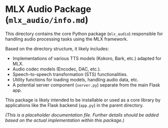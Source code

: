 # MLX Audio Package (`mlx_audio/info.md`)

This directory contains the core Python package (`mlx_audio`) responsible for handling audio processing tasks using the MLX framework.

Based on the directory structure, it likely includes:

*   Implementations of various TTS models (Kokoro, Bark, etc.) adapted for MLX.
*   Audio codec models (Encodec, DAC, etc.).
*   Speech-to-speech transformation (STS) functionalities.
*   Utility functions for loading models, handling audio data, etc.
*   A potential server component (`server.py`) separate from the main Flask app.

This package is likely intended to be installable or used as a core library by applications like the Flask backend (`app.py`) in the parent directory.

*(This is a placeholder documentation file. Further details should be added based on the actual implementation within this package.)*
